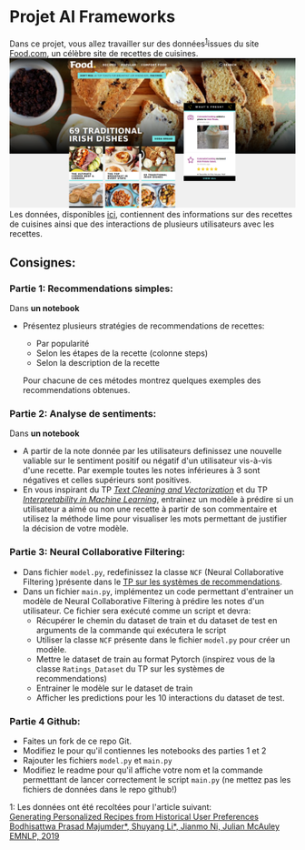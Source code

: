 # Projet AI Frameworks

Dans ce projet, vous allez travailler sur des données<sup>[1](#myfootnote1)</sup>issues du site [Food.com](https://www.food.com/), un célèbre site de recettes de cuisines.   
![](img/food.png)
Les données, disponibles [ici](https://www.kaggle.com/shuyangli94/food-com-recipes-and-user-interactions?select=RAW_recipes.csv), contiennent des informations sur des recettes de cuisines ainsi que des interactions de plusieurs utilisateurs avec les recettes.   

## Consignes:
### Partie 1: Recommendations simples:
Dans __un notebook__
*   Présentez plusieurs stratégies de recommendations de recettes:
    *   Par popularité
    *   Selon les étapes de la recette (colonne steps)
    *   Selon la description de la recette 

    Pour chacune de ces métodes montrez quelques exemples des recommendations obtenues.

### Partie 2: Analyse de sentiments:
Dans __un notebook__
*   A partir de la note donnée par les utilisateurs definissez une nouvelle valiable sur le sentiment positif ou négatif d'un utilisateur vis-à-vis d'une recette.
Par exemple toutes les notes inférieures à 3 sont négatives et celles supérieurs sont positives.
* En vous inspirant du TP [_Text Cleaning and Vectorization_](https://colab.research.google.com/github/wikistat/AI-Frameworks/blob/master/Text/1_cleaning_vectorization.ipynb) et du TP [_Interpretability in Machine Learning_](https://colab.research.google.com/github/wikistat/AI-Frameworks/blob/website/code/interpretability/TP_interpretability_solution.ipynb), entrainez un modèle à prédire si un utilisateur a aimé ou non une recette à partir de son commentaire et utilisez la méthode lime pour visualiser les mots permettant de justifier la décision de votre modèle.

### Partie 3: Neural Collaborative Filtering:
*   Dans fichier ```model.py```, redefinissez la classe ```NCF``` (Neural Collaborative Filtering )présente dans le [TP sur les systèmes de recommendations](https://colab.research.google.com/github/wikistat/AI-Frameworks/blob/website/code/recommender_systems/INSA_Reco_solution.ipynb).
* Dans un fichier ```main.py```, implémentez un code permettant d'entrainer un modèle de Neural Collaborative Filtering à prédire les notes d'un utilisateur.
Ce fichier sera exécuté comme un script et devra:
    * Récupérer le chemin du dataset de train et du dataset de test en arguments de la commande qui exécutera le script 
    *   Utiliser la classe ```NCF``` présente dans le fichier ```model.py``` pour créer un modèle.
    *   Mettre le dataset de train au format Pytorch (inspirez vous de la classe ```Ratings_Dataset``` du TP sur les systèmes de recommendations)
    *   Entrainer le modèle sur le dataset de train
    *   Afficher les predictions pour les 10 interactions du dataset de test.

### Partie 4 Github:
*   Faites un fork de ce repo Git.
*   Modifiez le pour qu'il contiennes les notebooks des parties 1 et 2
*   Rajouter les fichiers ```model.py``` et ```main.py```
*   Modifiez le readme pour qu'il affiche votre nom et la commande permetttant de lancer correctement le script ```main.py``` (ne mettez pas les fichiers de données dans le repo github!)


 

<a name="myfootnote1">1</a>: Les données ont été recoltées pour l'article suivant:  
 [Generating Personalized Recipes from Historical User Preferences
Bodhisattwa Prasad Majumder*, Shuyang Li*, Jianmo Ni, Julian McAuley
EMNLP, 2019](https://www.aclweb.org/anthology/D19-1613/)